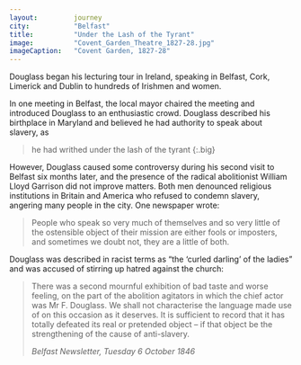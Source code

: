 ```yaml
---
layout: 		journey
city: 			"Belfast"
title: 			"Under the Lash of the Tyrant"
image: 			"Covent_Garden_Theatre_1827-28.jpg"
imageCaption: 	"Covent Garden, 1827-28"
---
```


Douglass began his lecturing tour in Ireland, speaking in Belfast, Cork, Limerick and Dublin to hundreds of Irishmen and women.

In one meeting in Belfast, the local mayor chaired the meeting and introduced Douglass to an enthusiastic crowd. Douglass described his birthplace in Maryland and believed he had authority to speak about slavery, as 

>he had writhed under the lash of the tyrant
{:.big}

However, Douglass caused some controversy during his second visit to Belfast six months later, and the presence of the radical abolitionist William Lloyd Garrison did not improve matters. Both men denounced religious institutions in Britain and America who refused to condemn slavery, angering many people in the city. One newspaper wrote:

>People who speak so very much of themselves and so very little of the ostensible object of their mission are either fools or imposters, and sometimes we doubt not, they are a little of both.

Douglass was described in racist terms as “the ‘curled darling’ of the ladies” and was accused of stirring up hatred against the church:


>There was a second mournful exhibition of bad taste and worse feeling, on the part of the abolition agitators in which the chief actor was Mr F. Douglass. We shall not characterise the language made use of on this occasion as it deserves. It is sufficient to record that it has totally defeated its real or pretended object – if that object be the strengthening of the cause of anti-slavery.
> <footer><cite>Belfast Newsletter, Tuesday 6 October 1846</cite></footer>
